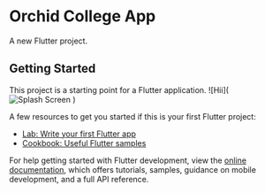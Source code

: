 # Orchid College App

A new Flutter project.

## Getting Started

This project is a starting point for a Flutter application.
![Hii](![Splash Screen](https://github.com/nabinpurbey03/Orchid-College-App/assets/112373792/0058f68b-b6eb-4ef7-9a00-2d3f5f5ae0b4)
)

A few resources to get you started if this is your first Flutter project:

- [Lab: Write your first Flutter app](https://docs.flutter.dev/get-started/codelab)
- [Cookbook: Useful Flutter samples](https://docs.flutter.dev/cookbook)

For help getting started with Flutter development, view the
[online documentation](https://docs.flutter.dev/), which offers tutorials,
samples, guidance on mobile development, and a full API reference.
